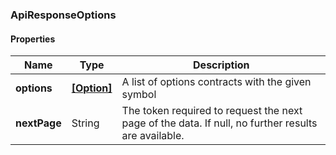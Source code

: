 
[//]: # (CLASS:ApiResponseOptions)

[//]: # (KIND:object)

### ApiResponseOptions

#### Properties

[//]: # (START_DEFINITION)

Name | Type | Description
------------ | ------------- | -------------
**options** | [**[Option]**](Option.md) | A list of options contracts with the given symbol &nbsp;
**nextPage** | String | The token required to request the next page of the data. If null, no further results are available. &nbsp;

[//]: # (END_DEFINITION)


[//]: # (CONTAINED_CLASS:Option)





